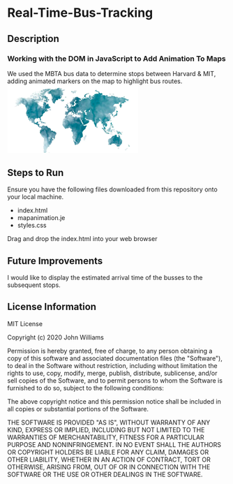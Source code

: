 # Real-Time-Bus-Tracking
## Description
### Working with the DOM in JavaScript to Add Animation To Maps
We used the MBTA bus data to determine stops between Harvard & MIT, adding animated markers on the map to highlight bus routes.
<img src= "Map.png" width='300'/>
## Steps to Run
Ensure you have the following files downloaded from this repository onto your local machine.
<ul>
  <li>index.html</li>
  <li>mapanimation.je</li>
  <li>styles.css</li>
</ul>
Drag and drop the index.html into your web browser

## Future Improvements
I would like to display the estimated arrival time of the busses to the subsequent stops. 

## License Information
MIT License

Copyright (c) 2020 John Williams

Permission is hereby granted, free of charge, to any person obtaining a copy
of this software and associated documentation files (the "Software"), to deal
in the Software without restriction, including without limitation the rights
to use, copy, modify, merge, publish, distribute, sublicense, and/or sell
copies of the Software, and to permit persons to whom the Software is
furnished to do so, subject to the following conditions:

The above copyright notice and this permission notice shall be included in all
copies or substantial portions of the Software.

THE SOFTWARE IS PROVIDED "AS IS", WITHOUT WARRANTY OF ANY KIND, EXPRESS OR
IMPLIED, INCLUDING BUT NOT LIMITED TO THE WARRANTIES OF MERCHANTABILITY,
FITNESS FOR A PARTICULAR PURPOSE AND NONINFRINGEMENT. IN NO EVENT SHALL THE
AUTHORS OR COPYRIGHT HOLDERS BE LIABLE FOR ANY CLAIM, DAMAGES OR OTHER
LIABILITY, WHETHER IN AN ACTION OF CONTRACT, TORT OR OTHERWISE, ARISING FROM,
OUT OF OR IN CONNECTION WITH THE SOFTWARE OR THE USE OR OTHER DEALINGS IN THE
SOFTWARE.
